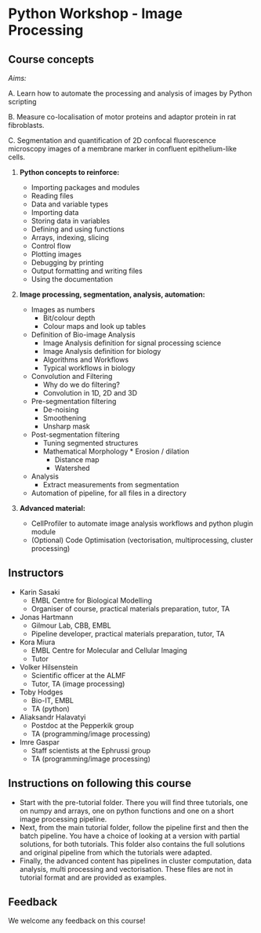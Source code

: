 Python Workshop - Image Processing
===================================


## Course concepts

*Aims:*
A. Learn how to automate the processing and analysis of images by Python scripting
B. Measure co-localisation of motor proteins and adaptor protein in rat fibroblasts.
C. Segmentation and quantification of 2D confocal fluorescence microscopy images of a membranemarker in confluent epithelium-like cells.

1. **Python concepts to reinforce:**
	* Importing packages and modules
	* Reading files
	* Data and variable types
	* Importing data
	* Storing data in variables
	* Defining and using functions
	* Arrays, indexing, slicing
	* Control flow
	* Plotting images
	* Debugging by printing
	* Output formatting and writing files
	* Using the documentation


2. **Image processing, segmentation, analysis, automation:**	* Images as numbers		* Bit/colour depth		* Colour maps and look up tables 
	* Definition of Bio-image Analysis		* Image Analysis definition for signal processing science 
		* Image Analysis definition for biology		* Algorithms and Workflows		* Typical workflows in biology	* Convolution and Filtering		* Why do we do filtering?		* Convolution in 1D, 2D and 3D 
	* Pre-segmentation filtering		* De-noising		* Smoothening 
		* Unsharp mask	* Post-segmentation filtering		* Tuning segmented structures		* Mathematical Morphology * Erosion / dilation			* Distance map 
			* Watershed	* Analysis		* Extract measurements from segmentation	* Automation of pipeline, for all files in a directory

3. **Advanced material:**
	* CellProfiler to automate image analysis workflows and python plugin module	* (Optional) Code Optimisation (vectorisation, multiprocessing, cluster processing)

		
## Instructors
- Karin Sasaki
    - EMBL Centre for Biological Modelling
    - Organiser of course, practical materials preparation, tutor, TA
- Jonas Hartmann
    - Gilmour Lab, CBB, EMBL
    - Pipeline developer, practical materials preparation, tutor, TA
- Kora Miura
    - EMBL Centre for Molecular and Cellular Imaging
    - Tutor
- Volker Hilsenstein
    - Scientific officer at the ALMF
    - Tutor, TA (image processing)
- Toby Hodges
    - Bio-IT, EMBL
    - TA (python)
- Aliaksandr Halavatyi
    - Postdoc at the Pepperkik group
    - TA (programming/image processing)
- Imre Gaspar
    - Staff scientists at the Ephrussi group
    - TA (programming/image processing)


## Instructions on following this course
- Start with the pre-tutorial folder. There you will find three tutorials, one on numpy and arrays, one on python functions and one on a short image processing pipeline.
- Next, from the main tutorial folder, follow the pipeline first and then the batch pipeline. You have a choice of looking at a version with partial solutions, for both tutorials. This folder also contains the full solutions and original pipeline from which the tutorials were adapted.
- Finally, the advanced content has pipelines in cluster computation, data analysis, multi processing and vectorisation. These files are not in tutorial format and are provided as examples.


## Feedback 
We welcome any feedback on this course! 